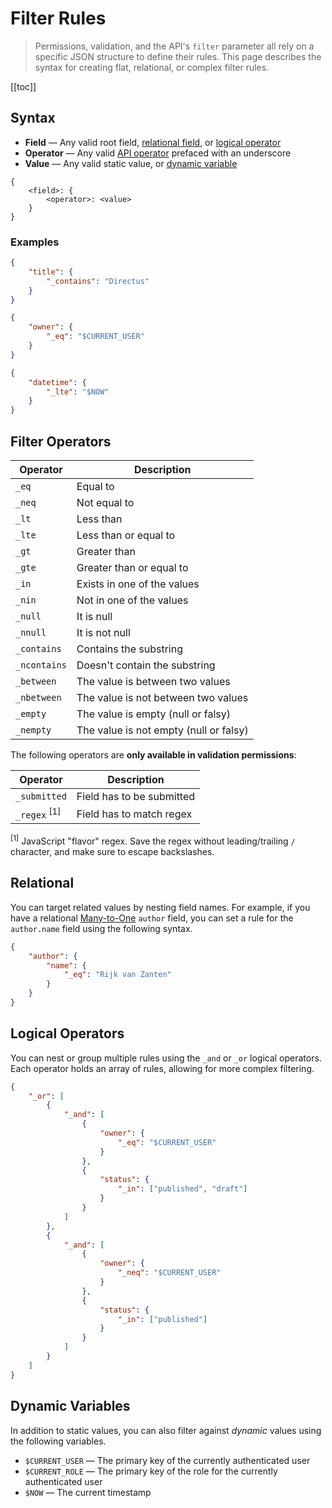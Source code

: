 # Filter Rules

> Permissions, validation, and the API's `filter` parameter all rely on a specific JSON structure to define their rules.
> This page describes the syntax for creating flat, relational, or complex filter rules.

[[toc]]

## Syntax

- **Field** — Any valid root field, [relational field](/reference/filter-rules#relational), or
  [logical operator](/reference/filter-rules#logical-operators)
- **Operator** — Any valid [API operator](/reference/filter-rules#supported-operators) prefaced with an underscore
- **Value** — Any valid static value, or [dynamic variable](/reference/filter-rules#dynamic-variables)

```
{
	<field>: {
		<operator>: <value>
	}
}
```

### Examples

```json
{
	"title": {
		"_contains": "Directus"
	}
}
```

```json
{
	"owner": {
		"_eq": "$CURRENT_USER"
	}
}
```

```json
{
	"datetime": {
		"_lte": "$NOW"
	}
}
```

## Filter Operators

| Operator     | Description                            |
| ------------ | -------------------------------------- |
| `_eq`        | Equal to                               |
| `_neq`       | Not equal to                           |
| `_lt`        | Less than                              |
| `_lte`       | Less than or equal to                  |
| `_gt`        | Greater than                           |
| `_gte`       | Greater than or equal to               |
| `_in`        | Exists in one of the values            |
| `_nin`       | Not in one of the values               |
| `_null`      | It is null                             |
| `_nnull`     | It is not null                         |
| `_contains`  | Contains the substring                 |
| `_ncontains` | Doesn't contain the substring          |
| `_between`   | The value is between two values        |
| `_nbetween`  | The value is not between two values    |
| `_empty`     | The value is empty (null or falsy)     |
| `_nempty`    | The value is not empty (null or falsy) |

The following operators are **only available in validation permissions**:

| Operator                | Description               |
| ----------------------- | ------------------------- |
| `_submitted`            | Field has to be submitted |
| `_regex` <sup>[1]</sup> | Field has to match regex  |

<sup>[1]</sup> JavaScript "flavor" regex. Save the regex without leading/trailing `/` character, and make sure to escape
backslashes.

## Relational

You can target related values by nesting field names. For example, if you have a relational
[Many-to-One](/guides/field-types/many-to-one-field) `author` field, you can set a rule for the `author.name` field
using the following syntax.

```json
{
	"author": {
		"name": {
			"_eq": "Rijk van Zanten"
		}
	}
}
```

## Logical Operators

You can nest or group multiple rules using the `_and` or `_or` logical operators. Each operator holds an array of rules,
allowing for more complex filtering.

```json
{
	"_or": [
		{
			"_and": [
				{
					"owner": {
						"_eq": "$CURRENT_USER"
					}
				},
				{
					"status": {
						"_in": ["published", "draft"]
					}
				}
			]
		},
		{
			"_and": [
				{
					"owner": {
						"_neq": "$CURRENT_USER"
					}
				},
				{
					"status": {
						"_in": ["published"]
					}
				}
			]
		}
	]
}
```

## Dynamic Variables

In addition to static values, you can also filter against _dynamic_ values using the following variables.

- `$CURRENT_USER` — The primary key of the currently authenticated user
- `$CURRENT_ROLE` — The primary key of the role for the currently authenticated user
- `$NOW` — The current timestamp
